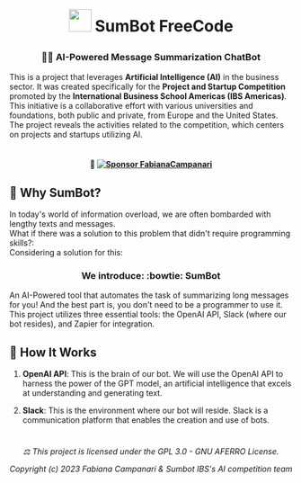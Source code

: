 
 <br> 

# <p align="center"> <img src="https://github.githubassets.com/images/icons/emoji/bowtie.png" width="40"> SumBot FreeCode


### <p align="center"> 🦾🤖 AI-Powered Message Summarization ChatBot

This is a project that leverages **Artificial Intelligence (AI)** in the business sector. It was created specifically for the **Project and Startup Competition** promoted by the **International Business School Americas (IBS Americas)**. This initiative is a collaborative effort with various universities and foundations, both public and private, from Europe and the United States. The project reveals the activities related to the competition, which centers on projects and startups utilizing AI.
 <br> <br> 
 
####  <p align="center"> 💚 [![Sponsor FabianaCampanari](https://img.shields.io/badge/Sponsor-FabianaCampanari-brightgreen?logo=GitHub)](https://github.com/sponsors/FabianaCampanari)


## 🤖 Why SumBot?

In today's world of information overload, we are often bombarded with lengthy texts and messages.<br>
What if there was a solution to this problem that didn't require programming skills?:<br>
Considering a solution for this:<br>

### <p align="center"> We introduce: :bowtie: SumBot <p align="center">
An AI-Powered tool that automates the task of summarizing long messages for you!
And the best part is, you don't need to be a programmer to use it. This project utilizes three essential tools: the OpenAI API, Slack (where our bot resides), and Zapier for integration.

## 🤔 How It Works 

1. **OpenAI API**: This is the brain of our bot. We will use the OpenAI API to harness the power of the GPT model, an artificial intelligence that excels at understanding and generating text.

2. **Slack**: This is the environment where our bot will reside. Slack is a communication platform that enables the creation and use of bots.




#

###### <p align="center"> ⚖︎ This project is licensed under the GPL 3.0 - GNU AFERRO License.<p align="center"> Copyright (c) 2023 Fabiana Campanari & Sumbot IBS's AI competition team </p>




















#
